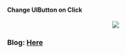 #### Change UIButton on Click

<p align="center"> <img src=”https://images-na.ssl-images-amazon.com/images/I/51IpDJdKg3L._SY355_.jpg" align=”center” > </p>

### Blog: <a href="https://medium.com/@mdrame113/change-uibutton-image-on-click-77107a681ef7"> Here </a>
